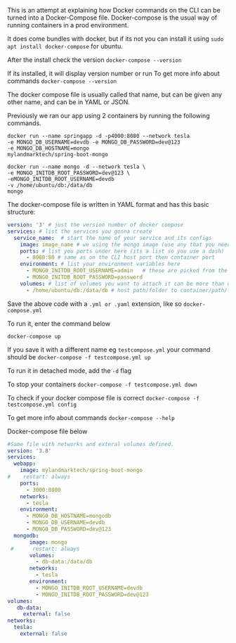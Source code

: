 This is an attempt at explaining how Docker commands on the CLI can be turned into a Docker-Compose file.
Docker-compose is the usual way of running containers in a prod environment.

It does come bundles with docker,  but if its not you can install it using
`sudo apt install docker-compose` for ubuntu.

After the install check the version
`docker-compose --version` 

If its installed, it will display version number or run
To get more info about commands 
`docker-compose --version`

The docker compose file is usually called that name, but can be given any other name, and can be in YAML or JSON.

Previously we ran our app using 2 containers by running the following commands. 
```
docker run --name springapp -d -p4000:8080 --network tesla 
-e MONGO_DB_USERNAME=devdb -e MONGO_DB_PASSWORD=dev@123 
-e MONGO_DB_HOSTNAME=mongo 
mylandmarktech/spring-boot-mongo

docker run --name mongo -d --network tesla \
-e MONGO_INITDB_ROOT_PASSWORD=dev@123 \
-eMONGO_INITDB_ROOT_USERNAME=devdb
-v /home/ubuntu/db:/data/db
mongo

```

The docker-compose file is written in YAML format and has this basic structure:
``` yaml
version: '3' # just the version number of docker compose
services: # list the services you gonna create
  service_name:  # start the name of your service and its configs
    image: image_name # we using the mongo image (use any that you need)
    ports: # list you ports under here (its a list so you use a dash)
      - 8080:80 # same as on the CLI host port then container port
    environment: # list your environment variables here
      - MONGO_INITDB_ROOT_USERNAME=admin   # these are picked from the documentation of the container
      - MONGO_INITDB_ROOT_PASSWORD=password
    volumes: # list of volumes you want to attach it can be more than one
      - /home/ubuntu/db:/data/db # host path/folder to container/path/folder

```
  
Save the above code with a `.yml or .yaml` extension, like so `docker-compose.yml`

To run it, enter the command below
```
docker-compose up
```
If you save it with a different name eg `testcompose.yml`
your command should be 
`docker-compose -f testcompose.yml up`

To run it in detached mode, add the `-d` flag

To stop your containers 
`docker-compose -f testcompose.yml down`

To check if your docker compose file is correct
`docker-compose -f testcompose.yml config`

To get more info about commands 
`docker-compose --help`




Docker-compose file below
```yaml
#Same file with networks and exteral volumes defined.
version: '3.8'
services:
  webapp:
    image: mylandmarktech/spring-boot-mongo
#    restart: always
    ports:
      - 3000:8080
    networks:
      - tesla
    environment:
      - MONGO_DB_HOSTNAME=mongodb
      - MONGO_DB_USERNAME=devdb
      - MONGO_DB_PASSWORD=dev@123
  mongodb:
       image: mongo
 #      restart: always
       volumes:
         - db-data:/data/db
       networks:
         - tesla
       environment:
         - MONGO_INITDB_ROOT_USERNAME=devdb
         - MONGO_INITDB_ROOT_PASSWORD=dev@123
volumes:
   db-data:
     external: false
networks:
  tesla:
    external: false
```
